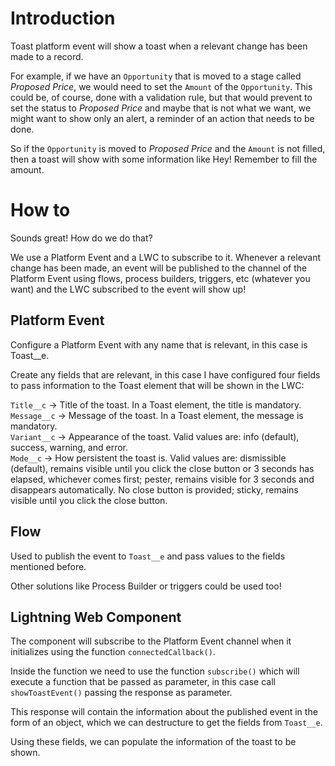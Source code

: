 # Introduction
Toast platform event will show a toast when a relevant change has been made to a record.

For example, if we have an `Opportunity` that is moved to a stage called *Proposed Price*, we would need to set the `Amount` of the `Opportunity`. This could be, of course, done with a validation rule, but that would prevent to set the status to *Proposed Price* and maybe that is not what we want, we might want to show only an alert, a reminder of an action that needs to be done.

So if the `Opportunity` is moved to *Proposed Price* and the `Amount` is not filled, then a toast will show with some information like Hey! Remember to fill the amount.

# How to

Sounds great! How do we do that?

We use a Platform Event and a LWC to subscribe to it. Whenever a relevant change has been made, an event will be published to the channel of the Platform Event using flows, process builders, triggers, etc (whatever you want) and the LWC subscribed to the event will show up!

## Platform Event

Configure a Platform Event with any name that is relevant, in this case is Toast__e.

Create any fields that are relevant, in this case I have configured four fields to pass information to the Toast element that will be shown in the LWC:

`Title__c` → Title of the toast. In a Toast element, the title is mandatory.<br />
`Message__c` → Message of the toast. In a Toast element, the message is mandatory.<br />
`Variant__c` → Appearance of the toast. Valid values are: info (default), success, warning, and error.<br />
`Mode__c` → How persistent the toast is. Valid values are: dismissible (default), remains visible until you click the close button or 3 seconds has elapsed, whichever comes first; pester, remains visible for 3 seconds and disappears automatically. No close button is provided; sticky, remains visible until you click the close button.<br />

## Flow

Used to publish the event to `Toast__e` and pass values to the fields mentioned before. 

Other solutions like Process Builder or triggers could be used too!

## Lightning Web Component

The component will subscribe to the Platform Event channel when it initializes using the function `connectedCallback()`.

Inside the function we need to use the function `subscribe()` which will execute a function that be passed as parameter, in this case call `showToastEvent()` passing the response as parameter.

This response will contain the information about the published event in the form of an object, which we can destructure to get the fields from `Toast__e`.

Using these fields, we can populate the information of the toast to be shown.